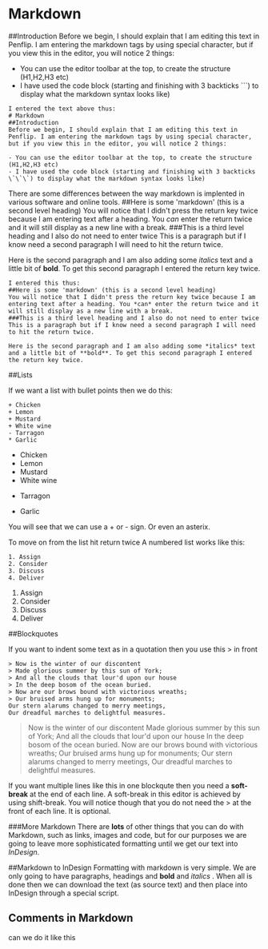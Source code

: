 # Markdown
##Introduction
Before we begin, I should explain that I am editing this text in Penflip. I am entering the markdown tags by using special character, but if you view this in the editor, you will notice 2 things:

- You can use the editor toolbar at the top, to create the structure (H1,H2,H3 etc)
- I have used the code block (starting and finishing with 3 backticks \`\`\`) to display what the markdown syntax looks like)

```
I entered the text above thus:
# Markdown
##Introduction
Before we begin, I should explain that I am editing this text in Penflip. I am entering the markdown tags by using special character, but if you view this in the editor, you will notice 2 things:

- You can use the editor toolbar at the top, to create the structure (H1,H2,H3 etc)
- I have used the code block (starting and finishing with 3 backticks \`\`\`) to display what the markdown syntax looks like)
```
There are some differences between the way markdown is implented in various software and online tools.
##Here is some 'markdown' (this is a second level heading)
You will notice that I didn't press the return key twice because I am entering text after a heading. You *can* enter the return twice and it will still display as a new line with a break.
###This is a third level heading and I also do not need to enter twice
This is a paragraph but if I know need a second paragraph I will need to hit the return twice.

Here is the second paragraph and I am also adding some *italics* text and a little bit of **bold**. To get this second paragraph I entered the return key twice.

```
I entered this thus:
##Here is some 'markdown' (this is a second level heading)
You will notice that I didn't press the return key twice because I am entering text after a heading. You *can* enter the return twice and it will still display as a new line with a break.
###This is a third level heading and I also do not need to enter twice
This is a paragraph but if I know need a second paragraph I will need to hit the return twice.

Here is the second paragraph and I am also adding some *italics* text and a little bit of **bold**. To get this second paragraph I entered the return key twice.
```
##Lists

If we want a list with bullet points then we do this:

```
+ Chicken
+ Lemon
+ Mustard
+ White wine
- Tarragon
* Garlic
```

+ Chicken
+ Lemon
+ Mustard
+ White wine
- Tarragon
* Garlic

You will see that we can use a + or - sign. Or even an asterix.

To move on from the list hit return twice
A numbered list works like this:

```
1. Assign
2. Consider
3. Discuss
4. Deliver

```

1. Assign
2. Consider
3. Discuss
4. Deliver

##Blockquotes

If you want to indent some text as in a quotation then you use this > in front

```
> Now is the winter of our discontent
> Made glorious summer by this sun of York;
> And all the clouds that lour'd upon our house
> In the deep bosom of the ocean buried.
> Now are our brows bound with victorious wreaths;
> Our bruised arms hung up for monuments;
Our stern alarums changed to merry meetings,
Our dreadful marches to delightful measures.
```

> Now is the winter of our discontent
> Made glorious summer by this sun of York;
> And all the clouds that lour'd upon our house
> In the deep bosom of the ocean buried.
> Now are our brows bound with victorious wreaths;
> Our bruised arms hung up for monuments;
Our stern alarums changed to merry meetings,
Our dreadful marches to delightful measures.

If you want multiple lines like this in one blockqute then you need a **soft-break** at the end of each line. A soft-break in this editor is achieved by using shift-break. You will notice though that you do not need the > at the front of each line. It is optional.

###More Markdown
There are **lots** of other things that you can do with Markdown, such as links, images and code, but for our purposes we are going to leave more sophisticated formatting until we get our text into _InDesign_.

##Markdown to InDesign
Formatting with markdown is very simple. We are only going to have paragraphs, headings and **bold** and _italics_ . When all is done then we can download the text (as source text) and then place into InDesign through a special script.

## Comments in Markdown
can we do it like this
<!--shall I consider this as a comment?-->

